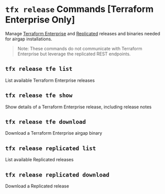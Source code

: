 # `tfx release` Commands [Terraform Enterprise Only]

Manage [Terraform Enterprise](https://www.terraform.io/enterprise) and [Replicated](https://www.replicated.com/) releases and binaries needed for airgap installations.

> Note: These commands do not communicate with Terraform Enterprise but leverage the replicated REST endpoints.

## `tfx release tfe list`

List available Terraform Enterprise releases

## `tfx release tfe show`

Show details of a Terraform Enterprise release, including release notes

## `tfx release tfe download`

Download a Terraform Enterprise airgap binary

## `tfx release replicated list`

List available Replicated releases

## `tfx release replicated download`

Download a Replicated release
